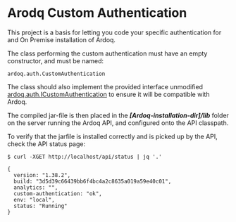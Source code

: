 # Arodq Custom Authentication

This project is a basis for letting you code your specific authentication for and On Premise installation of Ardoq.


The class performing the custom authentication must have an empty constructor, and must be named:
```
ardoq.auth.CustomAuthentication
```

The class should also implement the provided interface unmodified [ardoq.auth.ICustomAuthentication](src/main/java/ardoq/auth/ICustomAuthentication.java) to ensure it will be compatible with Ardoq. 

The compiled jar-file is then placed in the ***[Ardoq-installation-dir]/lib*** folder on the server running the Ardoq API, and configured onto the API classpath.

To verify that the jarfile is installed correctly and is picked up by the API, check the API status page:

```
$ curl -XGET http://localhost/api/status | jq '.'

{
  version: "1.38.2",
  build: "3d5d39c66439bb6f4bc4a2c8635a019a59e40c01",
  analytics: "",
  custom-authentication: "ok",
  env: "local",
  status: "Running"
}
```